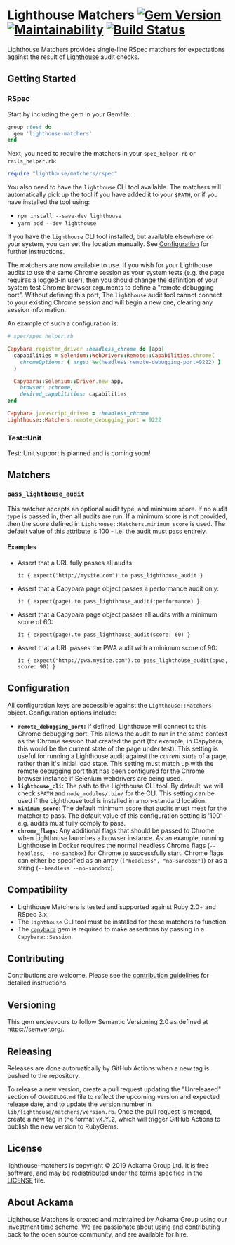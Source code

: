 # Lighthouse Matchers [![Gem Version](https://badge.fury.io/rb/lighthouse-matchers.svg)](https://badge.fury.io/rb/lighthouse-matchers) [![Maintainability](https://api.codeclimate.com/v1/badges/2f1df198307f6a0489fc/maintainability)](https://codeclimate.com/github/ackama/lighthouse-matchers/maintainability) [![Build Status](https://github.com/ackama/lighthouse-matchers/actions/workflows/ci.yml/badge.svg)](https://github.com/ackama/lighthout-matchers/actions)

Lighthouse Matchers provides single-line RSpec matchers for
expectations against the result of [Lighthouse](https://developers.google.com/web/tools/lighthouse/)
audit checks.

## Getting Started

### RSpec

Start by including the gem in your Gemfile:

``` ruby
group :test do
  gem 'lighthouse-matchers'
end
```

Next, you need to require the matchers in your `spec_helper.rb` or `rails_helper.rb`:

``` ruby
require "lighthouse/matchers/rspec"
```

You also need to have the `lighthouse` CLI tool available. The matchers will automatically pick up the tool
if you have added it to your `$PATH`, or if you have installed the tool using:

* `npm install --save-dev lighthouse`
* `yarn add --dev lighthouse`

If you have the `lighthouse` CLI tool installed, but available elsewhere on your system, you can set the location manually.
See [Configuration](#configuration) for further instructions.

The matchers are now available to use. If you wish for your Lighthouse audits to use the same Chrome session
as your system tests (e.g. the page requires a logged-in user), then you should
change the definition of your system test Chrome browser arguments to define a "remote debugging port". Without
defining this port, The `lighthouse` audit tool cannot connect to your existing Chrome session and will begin a new
one, clearing any session information.

An example of such a configuration is:

``` ruby
# spec/spec_helper.rb

Capybara.register_driver :headless_chrome do |app|
  capabilities = Selenium::WebDriver::Remote::Capabilities.chrome(
    chromeOptions: { args: %w(headless remote-debugging-port=9222) }
  )

  Capybara::Selenium::Driver.new app,
    browser: :chrome,
    desired_capabilities: capabilities
end

Capybara.javascript_driver = :headless_chrome
Lighthouse::Matchers.remote_debugging_port = 9222
```

### Test::Unit

Test::Unit support is planned and is coming soon!

## Matchers

### `pass_lighthouse_audit`

This matcher accepts an optional audit type, and minimum score.
If no audit type is passed in, then all audits are run. If a minimum score is not provided, then the score defined
in `Lighthouse::Matchers.minimum_score` is used. The default value of this attribute is 100 - i.e. the audit must pass
entirely.

#### Examples

* Assert that a URL fully passes all audits:
  ```
  it { expect("http://mysite.com").to pass_lighthouse_audit }
  ```
* Assert that a Capybara page object passes a performance audit only:
  ```
  it { expect(page).to pass_lighthouse_audit(:performance) }
  ```
* Assert that a Capybara page object passes all audits with a minimum score of 60:
  ```
  it { expect(page).to pass_lighthouse_audit(score: 60) }
  ```
* Assert that a URL passes the PWA audit with a minimum score of 90:
  ```
  it { expect("http://pwa.mysite.com").to pass_lighthouse_audit(:pwa, score: 90) }
  ```

## Configuration

All configuration keys are accessible against the `Lighthouse::Matchers` object. Configuration options include:

* **`remote_debugging_port`:** If defined, Lighthouse will connect to this Chrome debugging port.
  This allows the audit to run in the same context as the Chrome session that created the port
  (for example, in Capybara, this would be the current state of the page under test). This setting is useful for
  running a Lighthouse audit against the _current state_ of a page, rather than it's initial load state. This setting
  must match up with the remote debugging port that has been configured for the Chrome browser instance if
  Selenium webdrivers are being used.
* **`lighthouse_cli`:** The path to the Lighthouse CLI tool. By default, we will check `$PATH` and `node_modules/.bin/`
  for the CLI. This setting can be used if the Lighthouse tool is installed in a non-standard location.
* **`minimum_score`:** The default minimum score that audits must meet for the matcher to pass.
  The default value of this configuration setting is '100' - e.g. audits must fully comply to pass.
* **`chrome_flags`:** Any additional flags that should be passed to Chrome when Lighthouse launches a browser instance. As an example, running Lighthouse in Docker requires the normal headless Chrome flags (`--headless`, `--no-sandbox`) for Chrome to successfully start. Chrome flags can either be specified as an array (`["headless", "no-sandbox"]`) or as a string (`--headless --no-sandbox`).

## Compatibility

* Lighthouse Matchers is tested and supported against Ruby 2.0+ and RSpec 3.x.
* The `lighthouse` CLI tool must be installed for these matchers to function.
* The [`capybara`](https://rubygems.org/gems/capybara) gem is required to make assertions
  by passing in a `Capybara::Session`.

## Contributing

Contributions are welcome.
Please see the [contribution guidelines](https://github.com/ackama/lighthouse-matchers/blob/master/CONTRIBUTING.md)
for detailed instructions.

## Versioning

This gem endeavours to follow Semantic Versioning 2.0 as defined at https://semver.org/.

## Releasing

Releases are done automatically by GitHub Actions when a new tag is pushed to the repository.

To release a new version, create a pull request updating the "Unreleased" section of `CHANGELOG.md` file to reflect the upcoming version and expected release date, and to update the version number in `lib/lighthouse/matchers/version.rb`. Once the pull request is merged, create a new tag in the format `vX.Y.Z`, which will trigger GitHub Actions to publish the new version to RubyGems.

## License

lighthouse-matchers is copyright © 2019 Ackama Group Ltd.
It is free software, and may be redistributed under the terms specified in the
[LICENSE](https://github.com/ackama/lighthouse-matchers/blob/master/LICENSE.txt) file.


## About Ackama

Lighthouse Matchers is created and maintained by Ackama Group using our investment time scheme.
We are passionate about using and contributing back to the open source community, and are available for hire.

